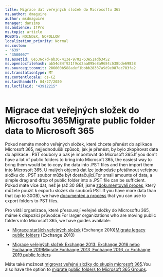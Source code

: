 ```yaml
---
title: Migrace dat veřejných složek do Microsoftu 365
ms.author: dmaguire
author: msdmaguire
manager: dansimp
ms.audience: ITPro
ms.topic: article
ROBOTS: NOINDEX, NOFOLLOW
localization_priority: Normal
ms.custom:
- "639"
- "3500007"
ms.assetid: 6e536c7d-ab36-413e-9702-63e51adb3452
ms.openlocfilehash: ab54d84f921f9cd2aa895e8a9684c638bde69838
ms.sourcegitcommit: 286000b588adef1bbbb28337a9d9e087ec783fa2
ms.translationtype: MT
ms.contentlocale: cs-CZ
ms.lasthandoff: 04/27/2020
ms.locfileid: "43912215"
---
```

# <a name="migrate-public-folder-data-to-microsoft-365"></a><span data-ttu-id="a55cf-102">Migrace dat veřejných složek do Microsoftu 365</span><span class="sxs-lookup"><span data-stu-id="a55cf-102">Migrate public folder data to Microsoft 365</span></span>

<span data-ttu-id="a55cf-103">Pokud nemáte mnoho veřejných složek, které chcete přenést do aplikace Microsoft 365, nejjednodušší způsob, jak je přenést, by bylo zkopírovat data do aplikace . PST soubory a pak je importovat do Microsoft 365.</span><span class="sxs-lookup"><span data-stu-id="a55cf-103">If you don't have a lot of public folders to bring into Microsoft 365, the easiest way to bring them would be to copy the data into .PST files and then import them into Microsoft 365.</span></span> <span data-ttu-id="a55cf-104">U malých objemů dat lze jednoduše přetáhnout veřejnou složku do . PST soubor může být dostačující.</span><span class="sxs-lookup"><span data-stu-id="a55cf-104">For small amounts of data, a simple drag and drop of public folder into a .PST file can be sufficient.</span></span> <span data-ttu-id="a55cf-105">Pokud máte více dat, než je (až 30 GB), jsme [zdokumentovali proces,](https://technet.microsoft.com/library/dn874017%28v=exchg.150%29.aspx) který můžete použít k exportu složek do souborů PST.</span><span class="sxs-lookup"><span data-stu-id="a55cf-105">If you have more data than that (up to 30GB), we have [documented a process](https://technet.microsoft.com/library/dn874017%28v=exchg.150%29.aspx) that you can use to export folders to PST files.</span></span>
  
<span data-ttu-id="a55cf-106">Pro větší organizace, které přesouvají veřejné složky do Microsoftu 365, máme k dispozici průvodce:</span><span class="sxs-lookup"><span data-stu-id="a55cf-106">For larger organizations who are moving public folders into Microsoft 365, we have guides available:</span></span>
  
- <span data-ttu-id="a55cf-107">[Migrace starších veřejných složek](https://docs.microsoft.com/exchange/collaboration-exo/public-folders/batch-migration-of-legacy-public-folders) (Exchange 2010)</span><span class="sxs-lookup"><span data-stu-id="a55cf-107">[Migrate legacy public folders](https://docs.microsoft.com/exchange/collaboration-exo/public-folders/batch-migration-of-legacy-public-folders) (Exchange 2010)</span></span>

- [<span data-ttu-id="a55cf-108">Migrace veřejných složek Exchange 2013, Exchange 2016 nebo Exchange 2019</span><span class="sxs-lookup"><span data-stu-id="a55cf-108">Migrate Exchange 2013, Exchange 2016, or Exchange 2019 public folders</span></span>](https://docs.microsoft.com/Exchange/collaboration/public-folders/migrate-to-exchange-online)

<span data-ttu-id="a55cf-109">Máte také možnost [migrovat veřejné složky do skupin microsoft 365](https://docs.microsoft.com/Exchange/collaboration/public-folders/migrate-to-office-365-groups).</span><span class="sxs-lookup"><span data-stu-id="a55cf-109">You also have the option to [migrate public folders to Microsoft 365 Groups](https://docs.microsoft.com/Exchange/collaboration/public-folders/migrate-to-office-365-groups).</span></span>
  